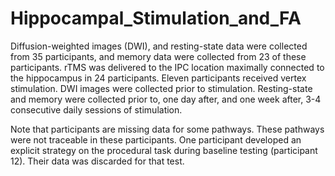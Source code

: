 # Hippocampal_Stimulation_and_FA
Diffusion-weighted images (DWI), and resting-state data were collected from 35 participants, and memory data were collected from 23 of these participants. rTMS was delivered to the IPC location maximally connected to the hippocampus in 24 participants. Eleven participants received vertex stimulation. DWI images were collected prior to stimulation. Resting-state and memory were collected prior to, one day after, and one week after, 3-4 consecutive daily sessions of stimulation. 

Note that participants are missing data for some pathways. These pathways were not traceable in these participants. One participant developed an explicit strategy on the procedural task during baseline testing (participant 12). Their data was discarded for that test.
